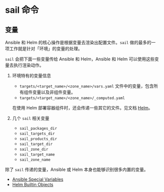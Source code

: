 # sail 命令

## 变量

Ansible 和 Helm 的核心操作是根据变量去渲染出配置文件。`sail` 做的最多的一项工作就是针对「环境」的变量的处理。

`sail` 会把下面一些变量传给 Ansible 和 Helm，Ansible 和 Helm 可以使用这些变量去执行渲染动作。

1. 环境特有的变量信息

    - `targets/<target_name>/<zone_name>/vars.yaml` 文件中的变量，包含所有组件变量以及非组件变量。
    - `targets/<target_name>/<zone_name>/_computed.yaml`

    在使用 Helm 部署容器组件时，还会传递一些其它的文件。见文档 [Helm](./helm.md)。

2. 几个 `sail` 相关变量

    - `sail_packages_dir`
    - `sail_targets_dir`
    - `sail_products_dir`
    - `sail_target_dir`
    - `sail_zone_dir`
    - `sail_target_name`
    - `sail_zone_name`

除了 `sail` 传递的变量，Ansible 或 Helm 本身也能够识别很多内置的变量。

- [Ansible Special Variables](https://docs.ansible.com/ansible/latest/reference_appendices/special_variables.html)
- [Helm Builtin Objects](https://helm.sh/docs/chart_template_guide/builtin_objects/)
